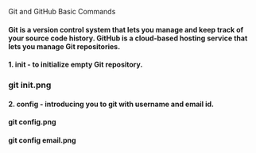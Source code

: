  Git and GitHub Basic Commands
 
 #### Git is a version control system that lets you manage and keep track of your source code history. GitHub is a cloud-based hosting service that lets you manage Git repositories.

 #### 1. init - to initialize empty Git repository.
 ### git init.png

 #### 2. config - introducing you to git with username and email id.
 #### git config.png
 #### git config email.png